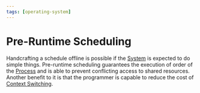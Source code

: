 ```yaml
---
tags: [operating-system]
---
```


# Pre-Runtime Scheduling

Handcrafting a schedule offline is possible if the [System](202303242148.md) is
expected to do simple things. Pre-runtime scheduling guarantees the execution of
order of the [Process](202210062301.md) and is able to prevent conflicting
access to shared resources. Another benefit to it is that the programmer is
capable to reduce the cost of [Context Switching](202404141543.md).
